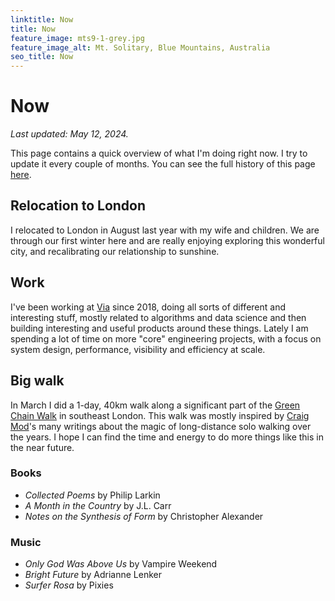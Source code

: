 ```yaml
---
linktitle: Now
title: Now
feature_image: mts9-1-grey.jpg
feature_image_alt: Mt. Solitary, Blue Mountains, Australia
seo_title: Now
---
```


# Now

*Last updated: May 12, 2024.*

This page contains a quick overview of what I'm doing right now. I try to update it every couple of months. You can see the full history of this page [here](https://github.com/clintonboys/clintonboys.github.io/commits/master/now/index.md). 

## Relocation to London

I relocated to London in August last year with my wife and children. We are through our first winter here and are really enjoying exploring this wonderful city, and recalibrating our relationship to sunshine.

## Work

I've been working at [Via](http://ridewithvia.com) since 2018, doing all sorts of different and interesting stuff, mostly related to algorithms and data science and then building interesting and useful products around these things. Lately I am spending a lot of time on more "core" engineering projects, with a focus on system design, performance, visibility and efficiency at scale. 

## Big walk

In March I did a 1-day, 40km walk along a significant part of the [Green Chain Walk](https://tfl.gov.uk/modes/walking/green-chain-walk) in southeast London. This walk was mostly inspired by [Craig Mod](https://www.craigmod.com)'s many writings about the magic of long-distance solo walking over the years. I hope I can find the time and energy to do more things like this in the near future.

### Books

- *Collected Poems* by Philip Larkin
- *A Month in the Country* by J.L. Carr
- *Notes on the Synthesis of Form* by Christopher Alexander

### Music

- *Only God Was Above Us* by Vampire Weekend
- *Bright Future* by Adrianne Lenker
- *Surfer Rosa* by Pixies

